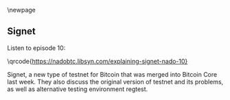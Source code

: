 \newpage
## Signet

Listen to episode 10:

\qrcode{https://nadobtc.libsyn.com/explaining-signet-nado-10}

Signet, a new type of testnet for Bitcoin that was merged into Bitcoin Core last week. They also discuss the original version of testnet and its problems, as well as alternative testing environment regtest.
